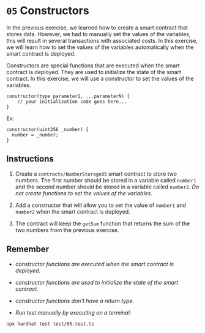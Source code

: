 # `05` Constructors

In the previous exercise, we learned how to create a smart contract that stores data. However, we had to manually set the values of the variables, this will result in several transactions with associated costs. In this exercise, we will learn how to set the values of the variables automatically when the smart contract is deployed.

Constructors are special functions that are executed when the smart contract is deployed. They are used to initialize the state of the smart contract. In this exercise, we will use a constructor to set the values of the variables.

```solidity
constructor(type parameter1, ...parameterN) {
    // your initialization code goes here...
}
```

Ex:

```solidity
constructor(uint256 _number) {
  number = _number;
}

```

## Instructions

1. Create a `contracts/NumberStorage05` smart contract to store two numbers. The first number should be stored in a variable called `number1` and the second number should be stored in a variable called `number2`. _Do not create functions to set the values of the variables._

2. Add a constructor that will allow you to set the value of `number1` and `number2` when the smart contract is deployed.

3. The contract will keep the `getSum` function that returns the sum of the two numbers from the previous exercise.

## Remember

- _constructor functions are executed when the smart contract is deployed._

- _constructor functions are used to initialize the state of the smart contract._

- _constructor functions don't have a return type._

- _Run test manually by executing on a terminal:_

```shell
npx hardhat test test/05.test.ts
```
